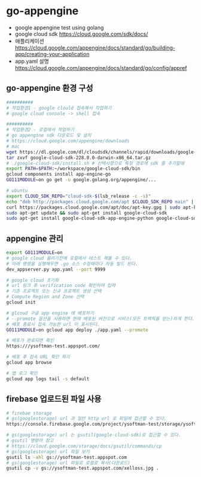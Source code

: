 # go-appengine

- google appengine test using golang
- google cloud sdk <https://cloud.google.com/sdk/docs/>
- 애플리케이션 <https://cloud.google.com/appengine/docs/standard/go/building-app/creating-your-application>
- app.yaml 설명 <https://cloud.google.com/appengine/docs/standard/go/config/appref>

## go-appengine 환경 구성

```bash
##########
# 작업환경1 - google clould 접속해서 작업하기
# google cloud console -> shell 접속

##########
# 작업환경2 - 로컬에서 작업하기
# go appengine sdk 다운로드 및 설치
# https://cloud.google.com/appengine/downloads
# mac
wget https://dl.google.com/dl/cloudsdk/channels/rapid/downloads/google-cloud-sdk-228.0.0-darwin-x86_64.tar.gz
tar zxvf google-cloud-sdk-228.0.0-darwin-x86_64.tar.gz
# ./google-cloud-sdk/install.sh # 선택사항으로 특정 경로에 sdk 를 추가할때
export PATH=$PATH:~/workspace/google-cloud-sdk/bin
gcloud components install app-engine-go
GO111MODULE=on go get -u google.golang.org/appengine/...

# ubuntu
export CLOUD_SDK_REPO="cloud-sdk-$(lsb_release -c -s)"
echo "deb http://packages.cloud.google.com/apt $CLOUD_SDK_REPO main" | sudo tee -a /etc/apt/sources.list.d/google-cloud-sdk.list
curl https://packages.cloud.google.com/apt/doc/apt-key.gpg | sudo apt-key add -
sudo apt-get update && sudo apt-get install google-cloud-sdk
sudo apt-get install google-cloud-sdk-app-engine-python google-cloud-sdk-app-engine-go google-cloud-sdk-datastore-emulator
```

## appengine 관리

```bash
export GO111MODULE=on
# google cloud 올리기전에 로컬에서 테스트 해볼 수 있다.
# 아래 명령을 실행해두면 .go 소스 수정때마다 자동 빌드 된다.
dev_appserver.py app.yaml --port 9999

# google cloud 초기화
# url 링크 후 verification code 확인하여 입력
# 기존 프로젝트 또는 신규 프로젝트 생성 선택
# Compute Region and Zone 선택
gcloud init

# glcoud 구글 app engine 에 배포하기
# --promote 옵션을 사용하면 현재 배포된 버전으로 서비스(모든 트랙픽을 받는)하게 한다.
# 배포 종료시 접속 가능한 url 이 표시된다.
GO111MODULE=on gcloud app deploy ./app.yaml --promote

# 배포가 완료되면 확인
https:///ysoftman-test.appspot.com/

# 배포 후 접속 URL 확인 하기
gcloud app browse

# 앱 로그 확인
gcloud app logs tail -s default
```

## firebase 업로드된 파일 사용

```bash
# firebae storage
# gs(googlestorage) url 과 일반 http url 로 파일에 접근할 수 있다.
https://console.firebase.google.com/project/ysoftman-test/storage/ysoftman-test.appspot.com/files

# gs(googlestorage) url 는 gsutil(google-cloud-sdk)로 접근할 수 있다.
# gsutil 명령어 참고
# https://cloud.google.com/storage/docs/gsutil/commands/cp
# gs(googlestorage) url 파일 보기
gsutil ls -ahl gs://ysoftman-test.appspot.com
# gs(googlestorage) url 파일로 로컬로 복사(다운로드)
gsutil cp -v gs://ysoftman-test.appspot.com/xelloss.jpg .
```
